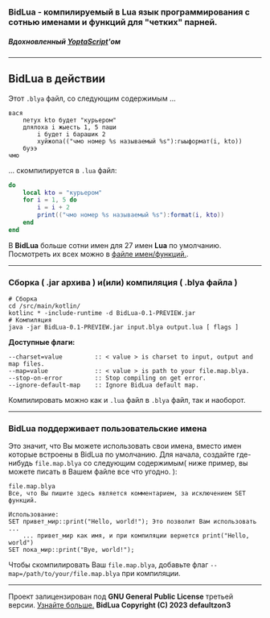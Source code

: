 ### BidLua - компилируемый в Lua язык программирования c сотнью именами и функций для "четких" парней.
##### Вдохновленный [**YoptaScript**](https://yopta.space/)'ом
***
## BidLua в действии
Этот `.blya` файл, со следующим содержимым ...
```
вася
    петух kto будет "курьером"
    длялоха i жыесть 1, 5 паши
        i будет i барашик 2
        хуйжопа(("чмо номер %s называемый %s"):гыыформат(i, kto))
    буээ 
чмо
```
... скомпилируется в `.lua` файл:
```lua
do
    local kto = "курьером"
    for i = 1, 5 do
        i = i + 2
        print(("чмо номер %s называемый %s"):format(i, kto))
    end
end
```

В **BidLua** больше сотни имен для 27 имен **Lua** по умолчанию. Посмотреть их всех можно в [файле имен/функций.](https://github.com/defaultzon3/BidLua/blob/main/src/main/kotlin/names/Names.kt).

***
### Сборка ( .jar архива ) и(или) компиляция ( .blya файла )
```shell
# Сборка
cd /src/main/kotlin/
kotlinc * -include-runtime -d BidLua-0.1-PREVIEW.jar
# Компиляция
java -jar BidLua-0.1-PREVIEW.jar input.blya output.lua [ flags ]
```
**Доступные флаги:**
```shell
--charset=value         :: < value > is charset to input, output and map files.
--map=value             :: < value > is path to your file.map.blya.
--stop-on-error         :: Stop compiling on get error.
--ignore-default-map    :: Ignore BidLua default map.
```
Компилировать можно как и `.lua` файл в `.blya` файл, так и наоборот.
***
### BidLua поддерживает пользовательские имена
Это значит, что Вы можете использовать свои имена, вместо имен которые встроены в BidLua по умолчанию. 
Для начала, создайте где-нибудь `file.map.blya` со следующим содержимым( ниже пример, вы можете писать в Вашем файле все что угодно. ):
```
file.map.blya
Все, что Вы пишите здесь является комментарием, за исключением SET функций.

Использование:
SET привет_мир::print("Hello, world!"); Это позволит Вам использовать ...
    ... привет_мир как имя, и при компиляции вернется print("Hello, world")
SET пока_мир::print("Bye, world!");
```
Чтобы скомпилировать Ваш `file.map.blya`, добавьте флаг `--map=/path/to/your/file.map.blya` при компиляции.
***
Проект залицензирован под **GNU General Public License** третьей версии. [Узнайте больше.](https://github.com/defaultzon3/BidLua/blob/main/LICENSE)
**BidLua Copyright (C) 2023 defaultzon3**
